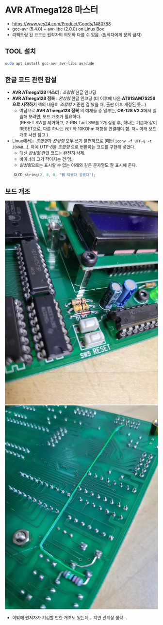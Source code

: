 # AVR ATmega128 마스터
* https://www.yes24.com/Product/Goods/1480788
* gcc-avr (5.4.0) + avr-libc (2.0.0) on Linux Box
* 리펙토링 된 코드는 원작자의 의도와 다를 수 있음. (원작자에게 문의 금지)

## TOOL 설치
```bash
sudo apt install gcc-avr avr-libc avrdude
```

## 한글 코드 관련 잡설
* **AVR ATmega128 마스터** : *조합형* 한글 인코딩
* **AVR ATmega128 정복** : *완성형* 한글 인코딩 (더 이후에 나온 **AT91SAM7S256으로 시작하기** 책의 내용이 *조합형* 기준인 걸 봤을 때, 출판 이후 개정된 듯...)
  * 여담으로 **AVR ATmega128 정복** 의 예제들 중 일부는, **OK-128 V2.2**에서 실습해 보려면, 보드 개조가 필요하다.<br>(RESET SW를 제거하고, 2-PIN Tact SW를 2개 실장 후, 하나는 기존과 같이 RESET으로, 다른 하나는 <code>PE7</code> 와 10KOhm 저항을 연결해야 함. 저~ 아래 보드 개조 사진 참고.)
* Linux에서는 *조합형*과 *완성형* 모두 쓰기 불편하므로 (매번 <code>iconv -f UTF-8 -t JOHAB</code>...), 아예 *UTF-8*을 *조합형* 으로 변환하는 코드를 구현해 넣었다.
  * 대신 *완성형* 관련 코드는 완전히 삭제.
  * 바이너리 크기 작아지는 건 덤.
  * *완성형*으로는 표시할 수 없는 아래와 같은 문자열도 잘 표시해 준다.

```c
    GLCD_string(2, 0, 0, "뷁 되뇄다 설렜다");
```

## 보드 개조
![불법 개조(?) 사진 - 1](./images/20230906_021910.jpg)
![불법 개조(?) 사진 - 2](./images/20230906_021929.jpg)

* 이밖에 원저자가 기겁할 만한 개조도 있는데... 지면 관계상 생략...
